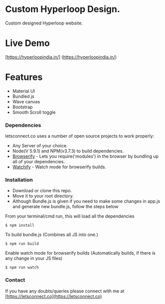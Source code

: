 # Custom Hyperloop Design.

Custom designed Hyperloop website.

# Live Demo

  [https://hyperloopindia.in/] (https://hyperloopindia.in/)

# Features
- Material UI
- Bundled js
- Wave canvas
- Bootstrap
- Smooth Scroll toggle

### Dependencies

letsconnect.co uses a number of open source projects to work properly:
- Any Server of your choice.
- Node(V 5.9.1) and NPM(v3.7.3) to build dependencies.
- [Browserify](http://browserify.org/) - Lets you require('modules') in the browser by bundling up all of your dependencies.
- [Watchify](https://www.npmjs.com/package/watchify) - Watch mode for browserify builds.

### Installation

- Download or clone this repo.
- Move it to your root directory.
- Although Bundle.js is given if you need to make some changes in app.js and generate new bundle.js, follow the steps below

From your terminal/cmd run, this will load all the dependencies  
```
$ npm install
```
To build bundle.js (Combines all JS into one.)
```
$ npm run build
```
Enable watch mode for browserify builds (Automatically builds, if there is any change in your JS files)
```
$ npm run watch
```

### Contact
If you have any doubts/queries please connect with me at [https://letsconnect.co](https://letsconnect.co)
